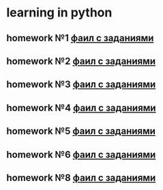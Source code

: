 # learning in python

## homework №1 [фаил с заданиями](homework_1/INFO.md)

## homework №2 [фаил с заданиями](homework_2/INFO.md)

## homework №3 [фаил с заданиями](homework_3/INFO.md)

## homework №4 [фаил с заданиями](homework_4/INFO.md)

## homework №5 [фаил с заданиями](homework_5/INFO.md)

## homework №6 [фаил с заданиями](homework_6/INFO.md)

## homework №8 [фаил с заданиями](homework_8/INFO.md)
